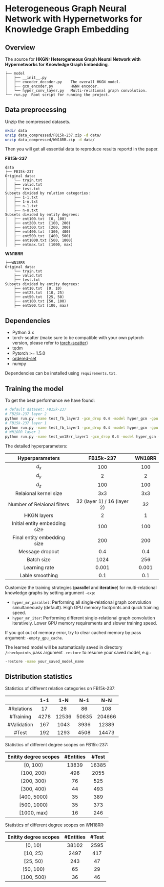 # Heterogeneous Graph Neural Network with Hypernetworks for Knowledge Graph Embedding

## Overview
The source for **HKGN: Heterogeneous Graph Neural Network with Hypernetworks for Knowledge Graph Embedding**.

```
├── model
│   ├── __init__.py
│   ├── encoder_decoder.py    The overall HKGN model.
│   ├── gcn_encoder.py        HGNN encoder.
│   └── hyper_conv_layer.py   Multi-relational graph convolution.
└── run.py  Root script for running the project.
```
## Data preprocessing

Unzip the compressed datasets.
```bash
mkdir data
unzip data_compressed/FB15k-237.zip -d data/
unzip data_compressed/WN18RR.zip -d data/
```

Then you will get all essential data to reproduce results reportd in the paper.

**FB15k-237**

```
data
├── FB15k-237
Original data:
│   └── train.txt
│   ├── valid.txt
│   ├── test.txt
Subsets divided by relation categories:
│   ├── 1-1.txt
│   ├── 1-n.txt
│   ├── n-1.txt
│   ├── n-n.txt
Subsets divided by entity degrees:
│   ├── ent100.txt  [0, 100)
│   ├── ent200.txt  [100, 200)
│   ├── ent300.txt  [200, 300)
│   ├── ent400.txt  [300, 400)
│   ├── ent500.txt  [400, 500)
│   ├── ent1000.txt [500, 1000)
│   ├── entmax.txt  [1000, max)
```

**WN18RR**

```
├──WN18RR
Original data:
    └── train.txt
    ├── valid.txt
    ├── test.txt
Subsets divided by entity degrees:
    ├── ent10.txt  [0, 10)
    ├── ent25.txt  [10, 25)
    ├── ent50.txt  [25, 50)
    ├── ent100.txt [50, 100)
    ├── ent500.txt [100, max)
```

## Dependencies

- Python 3.x
- torch-scatter (make sure to be compatible with your own pytorch version, please refer to [torch-scatter](https://github.com/rusty1s/pytorch_scatter))
- tqdm
- Pytorch >= 1.5.0
- [ordered-set](https://pypi.org/project/ordered-set/)
- numpy

Dependencies can be installed using `requirements.txt`. 

## Training the model

To get the best performance we have found:

```bash
# default dataset: FB15k-237
# FB25k-237 layer 2
python run.py -name test_fb_layer2 -gcn_drop 0.4 -model hyper_gcn -gpu 0 -exp hyper_mr_parallel -gcn_layer 2 -layer2_drop 0.2 -layer1_drop 0.3
# FB15k-237 layer 1
python run.py -name test_fb_layer1 -gcn_drop 0.4 -model hyper_gcn -gpu 0 -exp hyper_mr_parallel
# WN18RR layer 1
python run.py -name test_wn18rr_layer1 -gcn_drop 0.4 -model hyper_gcn -batch 256 -gpu 0 -data WN18RR
```

The detailed hyperparameters:

|        Hyperparameters        |          FB15k-237          | WN18RR |
| :---------------------------: | :-------------------------: | :----: |
|             $d_x$             |             100             |  100   |
|             $d_y$             |              2              |   2    |
|             $d_z$             |             100             |  100   |
|     Relaional kernel size     |             3x3             |  3x3   |
|  Number of Relaional filters  | 32 (layer 1) / 16 (layer 2) |   32   |
|          HKGN layers          |              2              |   1    |
| Initial entity embedding size |             100             |  100   |
|  Final entity embedding size  |             200             |  200   |
|        Message dropout        |             0.4             |  0.4   |
|          Batch size           |            1024             |  256   |
|         Learning rate         |            0.001            | 0.001  |
|        Lable smoothing        |             0.1             |  0.1   |

Customize the training strategies (**parallel** and **iterative**) for multi-relational knowledge graphs by setting argument `-exp`: 

- `hyper_mr_parallel`: Performing all single-relational graph convolution simultaneously (default). High GPU memory footprints and quick training speed.
- `hyper_mr_iter`: Performing different single-relational graph convolution iteratively. Lower GPU memory requirements and slower training speed.

If you got out of memory error, try to clear cached memory by pass argument: `-empty_gpu_cache`.

The learned model will be automatically saved in directory `/checkpoints`,pass argument `-restore` to resume your saved model, e.g.:

```bash
-restore -name your_saved_model_name
```

## Distribution statistics

Statistics of different relation categories on FB15k-237:

|             | 1-1  |  1-N  |  N-1  |  N-N   |
| :---------: | :--: | :---: | :---: | :----: |
| #Relations  |  17  |  26   |  86   |  108   |
|  #Training  | 4278 | 12536 | 50635 | 204666 |
| #Validation | 167  | 1043  | 3936  | 12389  |
|    #Test    | 192  | 1293  | 4508  | 14473  |

Statistics of different degree scopes on FB15k-237:

| Enitity  degree scopes | #Entities | #Test |
| :--------------------: | :-------: | :---: |
|        [0, 100)        |   13839   | 16385 |
|       [100, 200)       |    496    | 2055  |
|       [200, 300)       |    76     |  525  |
|       [300, 400)       |    44     |  493  |
|      [400, 5000)       |    35     |  389  |
|      [500, 1000)       |    35     |  373  |
|      [1000, max)       |    16     |  246  |

Statistics of different degree scopes on WN18RR:

| Enitity  degree scopes | #Entities | #Test |
| :--------------------: | :-------: | :---: |
|        [0, 10)         |   38102   | 2595  |
|        [10, 25)        |   2497    |  417  |
|        [25, 50)        |    243    |  47   |
|       [50, 100)        |    65     |  29   |
|       [100, 500)       |    36     |  46   |
